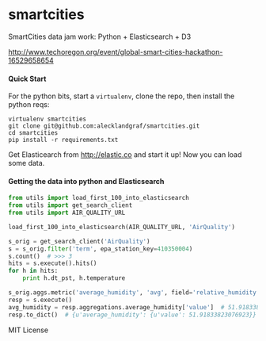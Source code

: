 # smartcities
SmartCities data jam work: Python + Elasticsearch + D3

http://www.techoregon.org/event/global-smart-cities-hackathon-16529658654

#### Quick Start

For the python bits, start a `virtualenv`, clone the repo, then install the python reqs:

```console
virtualenv smartcities
git clone git@github.com:alecklandgraf/smartcities.git
cd smartcities
pip install -r requirements.txt
```

Get Elasticearch from http://elastic.co and start it up! Now you can load some data.

#### Getting the data into python and Elasticsearch

```py
from utils import load_first_100_into_elasticsearch
from utils import get_search_client
from utils import AIR_QUALITY_URL

load_first_100_into_elasticsearch(AIR_QUALITY_URL, 'AirQuality')

s_orig = get_search_client('AirQuality')
s = s_orig.filter('term', epa_station_key=410350004)
s.count()  # >>> 3
hits = s.execute().hits()
for h in hits:
    print h.dt_pst, h.temperature

s_orig.aggs.metric('average_humidity', 'avg', field='relative_humidity')
resp = s.execute()
avg_humidity = resp.aggregations.average_humidity['value']  # 51.918338230
resp.to_dict()  # {u'average_humidity': {u'value': 51.91833823076923}}
```


MIT License
